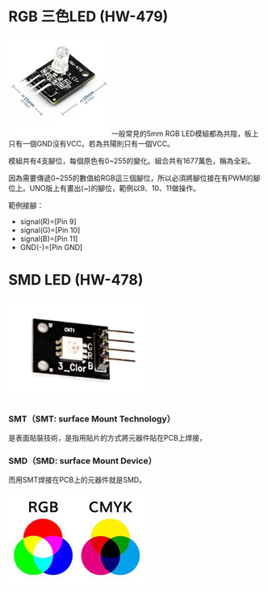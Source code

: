 # RGB 三色LED (HW-479)
![hw-479](./IMG/HW-479.jpg)
一般常見的5mm RGB LED模組都為共陰，板上只有一個GND沒有VCC。若為共陽則只有一個VCC。

模組共有4支腳位，每個原色有0~255的變化。組合共有1677萬色，稱為全彩。

因為需要傳遞0~255的數值給RGB這三個腳位，所以必須將腳位接在有PWM的腳位上。UNO版上有畫出(~)的腳位，範例以9、10、11做操作。

範例接腳：
+ signal(R)=[Pin 9]
+ signal(G)=[Pin 10]
+ signal(B)=[Pin 11]
+ GND(-)=[Pin GND]

# SMD LED (HW-478)
![hw-478](./IMG/HW-478.png)
### SMT（SMT: surface Mount Technology）
是表面貼裝技術，是指用貼片的方式將元器件貼在PCB上焊接，

### SMD（SMD: surface Mount Device）
而用SMT焊接在PCB上的元器件就是SMD。

![RGB](./IMG/Color.jpg)